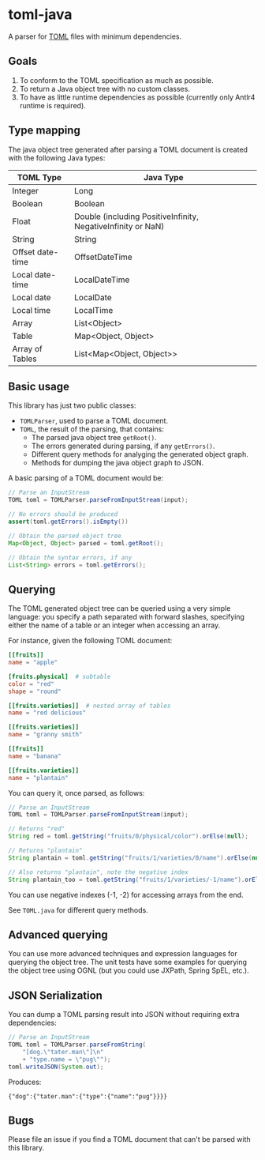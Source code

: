 # toml-java

A parser for [TOML](https://toml.io/en/) files with minimum dependencies.

## Goals

1. To conform to the TOML specification as much as possible.
1. To return a Java object tree with no custom classes.
1. To have as little runtime dependencies as possible (currently only Antlr4 runtime is required).

## Type mapping

The java object tree generated after parsing a TOML document is created with the following Java types:

| TOML Type | Java Type |
|-----------|-----------|
| Integer   | Long      |
| Boolean   | Boolean   |
| Float     | Double (including PositiveInfinity, NegativeInfinity or NaN) |
| String    | String    |
| Offset date-time | OffsetDateTime |
| Local date-time | LocalDateTime |
| Local date | LocalDate |
| Local time | LocalTime |
| Array | List&lt;Object&gt; |
| Table | Map&lt;Object, Object&gt; |
| Array of Tables | List&lt;Map&lt;Object, Object&gt;&gt; |

## Basic usage

This library has just two public classes:

- `TOMLParser`, used to parse a TOML document.
- `TOML`, the result of the parsing, that contains:
    - The parsed java object tree `getRoot()`.
    - The errors generated during parsing, if any `getErrors()`.
    - Different query methods for analyging the generated object graph.
    - Methods for dumping the java object graph to JSON.

A basic parsing of a TOML document would be:

```java
// Parse an InputStream
TOML toml = TOMLParser.parseFromInputStream(input);

// No errors should be produced
assert(toml.getErrors().isEmpty())

// Obtain the parsed object tree
Map<Object, Object> parsed = toml.getRoot();

// Obtain the syntax errors, if any
List<String> errors = toml.getErrors();

```

## Querying

The TOML generated object tree can be queried using a very simple language: you
specify a path separated with forward slashes, specifying either the name of a
table or an integer when accessing an array.

For instance, given the following TOML document:

```toml
[[fruits]]
name = "apple"

[fruits.physical]  # subtable
color = "red"
shape = "round"

[[fruits.varieties]]  # nested array of tables
name = "red delicious"

[[fruits.varieties]]
name = "granny smith"

[[fruits]]
name = "banana"

[[fruits.varieties]]
name = "plantain"

```

You can query it, once parsed, as follows:

```java
// Parse an InputStream
TOML toml = TOMLParser.parseFromInputStream(input);

// Returns "red"
String red = toml.getString("fruits/0/physical/color").orElse(null);

// Returns "plantain"
String plantain = toml.getString("fruits/1/varieties/0/name").orElse(null);

// Also returns "plantain", note the negative index
String plantain_too = toml.getString("fruits/1/varieties/-1/name").orElse(null);
```

You can use negative indexes (-1, -2) for accessing arrays from the end.

See `TOML.java` for different query methods.

## Advanced querying

You can use more advanced techniques and expression languages for querying the
object tree. The unit tests have some examples for querying the object tree using
OGNL (but you could use JXPath, Spring SpEL, etc.).

## JSON Serialization

You can dump a TOML parsing result into JSON without requiring extra dependencies:

```java
// Parse an InputStream
TOML toml = TOMLParser.parseFromString(
    "[dog.\"tater.man\"]\n"
    + "type.name = \"pug\"");
toml.writeJSON(System.out);
```

Produces:

```
{"dog":{"tater.man":{"type":{"name":"pug"}}}}
```

## Bugs

Please file an issue if you find a TOML document that can't be parsed with this library.


